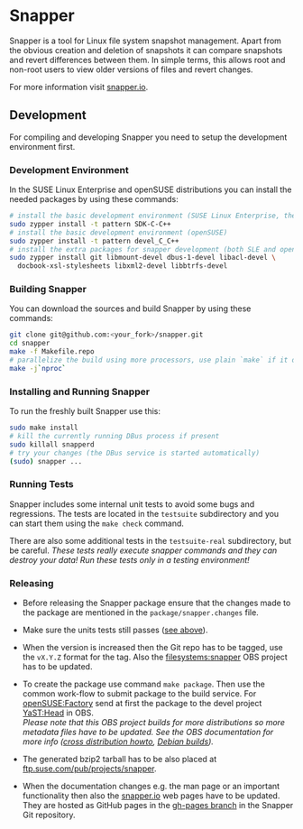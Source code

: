 
Snapper
=======

Snapper is a tool for Linux file system snapshot management. Apart from the
obvious creation and deletion of snapshots it can compare snapshots and
revert differences between them. In simple terms, this allows root and
non-root users to view older versions of files and revert changes.

For more information visit [snapper.io](http://snapper.io/).


Development
-----------

For compiling and developing Snapper you need to setup the development
environment first.

### Development Environment

In the SUSE Linux Enterprise and openSUSE distributions you can install the needed
packages by using these commands:

```sh
# install the basic development environment (SUSE Linux Enterprise, the SDK extension is needed)
sudo zypper install -t pattern SDK-C-C++
# install the basic development environment (openSUSE)
sudo zypper install -t pattern devel_C_C++
# install the extra packages for snapper development (both SLE and openSUSE)
sudo zypper install git libmount-devel dbus-1-devel libacl-devel \
  docbook-xsl-stylesheets libxml2-devel libbtrfs-devel
```

### Building Snapper

You can download the sources and build Snapper by using these commands:

```sh
git clone git@github.com:<your_fork>/snapper.git
cd snapper
make -f Makefile.repo
# parallelize the build using more processors, use plain `make` if it does not work
make -j`nproc`
```

### Installing and Running Snapper

To run the freshly built Snapper use this:

```sh
sudo make install
# kill the currently running DBus process if present
sudo killall snapperd
# try your changes (the DBus service is started automatically)
(sudo) snapper ...
```

### Running Tests

Snapper includes some internal unit tests to avoid some bugs and regressions.
The tests are located in the `testsuite` subdirectory and you can start them
using the `make check` command.

There are also some additional tests in the `testsuite-real` subdirectory,
but be careful. *These tests really execute snapper commands and they can
destroy your data! Run these tests only in a testing environment!*

### Releasing

- Before releasing the Snapper package ensure that the changes made to the package
are mentioned in the `package/snapper.changes` file.

- Make sure the units tests still passes ([see above](#running-tests)).

- When the version is increased then the Git repo has to be tagged, use the
`vX.Y.Z` format for the tag. Also the
[filesystems:snapper](https://build.opensuse.org/project/show/filesystems:snapper)
OBS project has to be updated.

- To create the package use command `make package`. Then use the common work-flow to submit
package to the build service. For [openSUSE:Factory](https://build.opensuse.org/project/show/openSUSE:Factory)
send at first the package to the devel project
[YaST:Head](https://build.opensuse.org/project/show/YaST:Head) in OBS.  
*Please note that this OBS project builds for more distributions so more metadata
files have to be updated. See the OBS documentation for more info ([cross distribution
howto](https://en.opensuse.org/openSUSE:Build_Service_cross_distribution_howto),
[Debian builds](https://en.opensuse.org/openSUSE:Build_Service_Debian_builds)).*

- The generated bzip2 tarball has to be also placed at
[ftp.suse.com/pub/projects/snapper](ftp://ftp.suse.com/pub/projects/snapper).

- When the documentation changes e.g. the man page or an important functionality then also
the [snapper.io](http://snapper.io/) web pages have to be updated. They are hosted
as GitHub pages in the [gh-pages branch](https://github.com/openSUSE/snapper/tree/gh-pages)
in the Snapper Git repository.
